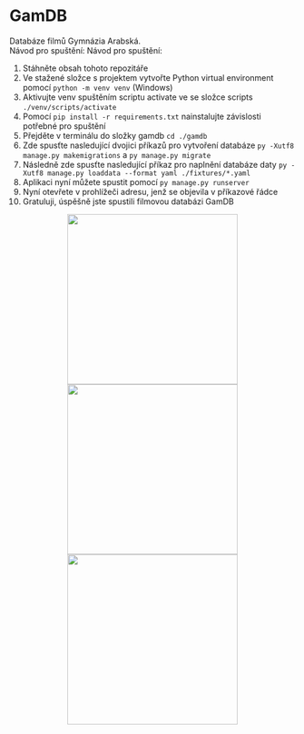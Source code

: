 # GamDB
Databáze filmů Gymnázia Arabská.<br/> 
Návod pro spuštění:
Návod pro spuštění:
1. Stáhněte obsah tohoto repozitáře
2. Ve stažené složce s projektem vytvořte Python virtual environment pomocí ```python -m venv venv``` (Windows)
3. Aktivujte venv spuštěním scriptu activate ve se složce scripts ```./venv/scripts/activate```
4. Pomocí ```pip install -r requirements.txt``` nainstalujte závislosti potřebné pro spuštění 
5. Přejděte v terminálu do složky gamdb ```cd ./gamdb```
6. Zde spusťte nasledující dvojici příkazů pro vytvoření databáze ```py -Xutf8 manage.py makemigrations``` a ```py manage.py migrate```
7. Následně zde spusťte nasledující příkaz pro naplnění databáze daty ```py -Xutf8 manage.py loaddata --format yaml ./fixtures/*.yaml```
8. Aplikaci nyní můžete spustit pomocí ```py manage.py runserver```
9. Nyní otevřete v prohlížeči adresu, jenž se objevila v příkazové řádce
10. Gratuluji, úspěšně jste spustili filmovou databázi GamDB
<p align="center">
<img src="https://media.tenor.com/8WPW-T8L3nkAAAAM/bocchi-the-rock-bocchi.gif" width="300" height="300" />
<img src="https://preview.redd.it/spinning-ryo-v0-ptnc0nvm8p7a1.gif?width=480&auto=webp&s=0d48e18579e07bcd3fce1de83c858870b21d96b2" width="300" height="300" />
<img src="https://media.tenor.com/-FrcCsUig4sAAAAC/spin-bocchi.gif" width="300" height="300" />
</p>


